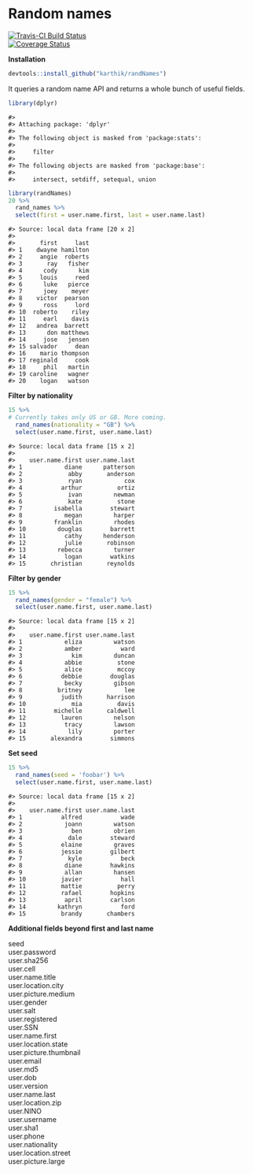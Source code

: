 
# Random names

[![Travis-CI Build Status](https://travis-ci.org/karthik/randNames.png?branch=master)](https://travis-ci.org/karthik/randNames)  
[![Coverage Status](https://coveralls.io/repos/karthik/randNames/badge.svg)](https://coveralls.io/r/karthik/randNames)



**Installation**


```r
devtools::install_github("karthik/randNames")
```

It queries a random name API and returns a whole bunch of useful fields. 


```r
library(dplyr)
```

```
#> 
#> Attaching package: 'dplyr'
#> 
#> The following object is masked from 'package:stats':
#> 
#>     filter
#> 
#> The following objects are masked from 'package:base':
#> 
#>     intersect, setdiff, setequal, union
```

```r
library(randNames)
20 %>%
  rand_names %>%
  select(first = user.name.first, last = user.name.last)
```

```
#> Source: local data frame [20 x 2]
#> 
#>       first     last
#> 1    dwayne hamilton
#> 2     angie  roberts
#> 3       ray   fisher
#> 4      cody      kim
#> 5     louis     reed
#> 6      luke   pierce
#> 7      joey    meyer
#> 8    victor  pearson
#> 9      ross     lord
#> 10  roberto    riley
#> 11     earl    davis
#> 12   andrea  barrett
#> 13      don matthews
#> 14     jose   jensen
#> 15 salvador     dean
#> 16    mario thompson
#> 17 reginald     cook
#> 18     phil   martin
#> 19 caroline   wagner
#> 20    logan   watson
```

__Filter by nationality__


```r
15 %>% 
# Currently takes only US or GB. More coming.
  rand_names(nationality = "GB") %>%  
  select(user.name.first, user.name.last)
```

```
#> Source: local data frame [15 x 2]
#> 
#>    user.name.first user.name.last
#> 1            diane      patterson
#> 2             abby       anderson
#> 3             ryan            cox
#> 4           arthur          ortiz
#> 5             ivan         newman
#> 6             kate          stone
#> 7         isabella        stewart
#> 8            megan         harper
#> 9         franklin         rhodes
#> 10         douglas        barrett
#> 11           cathy      henderson
#> 12           julie       robinson
#> 13         rebecca         turner
#> 14           logan        watkins
#> 15       christian       reynolds
```

__Filter by gender__


```r
15 %>% 
  rand_names(gender = "female") %>% 
  select(user.name.first, user.name.last)
```

```
#> Source: local data frame [15 x 2]
#> 
#>    user.name.first user.name.last
#> 1            eliza         watson
#> 2            amber           ward
#> 3              kim         duncan
#> 4            abbie          stone
#> 5            alice          mccoy
#> 6           debbie        douglas
#> 7            becky         gibson
#> 8          britney            lee
#> 9           judith       harrison
#> 10             mia          davis
#> 11        michelle       caldwell
#> 12          lauren         nelson
#> 13           tracy         lawson
#> 14            lily         porter
#> 15       alexandra        simmons
```


__Set seed__


```r
15 %>% 
  rand_names(seed = 'foobar') %>% 
  select(user.name.first, user.name.last)
```

```
#> Source: local data frame [15 x 2]
#> 
#>    user.name.first user.name.last
#> 1           alfred           wade
#> 2            joann         watson
#> 3              ben         obrien
#> 4             dale        steward
#> 5           elaine         graves
#> 6           jessie        gilbert
#> 7             kyle           beck
#> 8            diane        hawkins
#> 9            allan         hansen
#> 10          javier           hall
#> 11          mattie          perry
#> 12          rafael        hopkins
#> 13           april        carlson
#> 14         kathryn           ford
#> 15          brandy       chambers
```

__Additional fields beyond first and last name__


seed  
user.password  
user.sha256  
user.cell  
user.name.title  
user.location.city  
user.picture.medium  
user.gender  
user.salt  
user.registered  
user.SSN  
user.name.first  
user.location.state  
user.picture.thumbnail  
user.email  
user.md5  
user.dob  
user.version  
user.name.last  
user.location.zip  
user.NINO  
user.username  
user.sha1  
user.phone  
user.nationality  
user.location.street  
user.picture.large  

